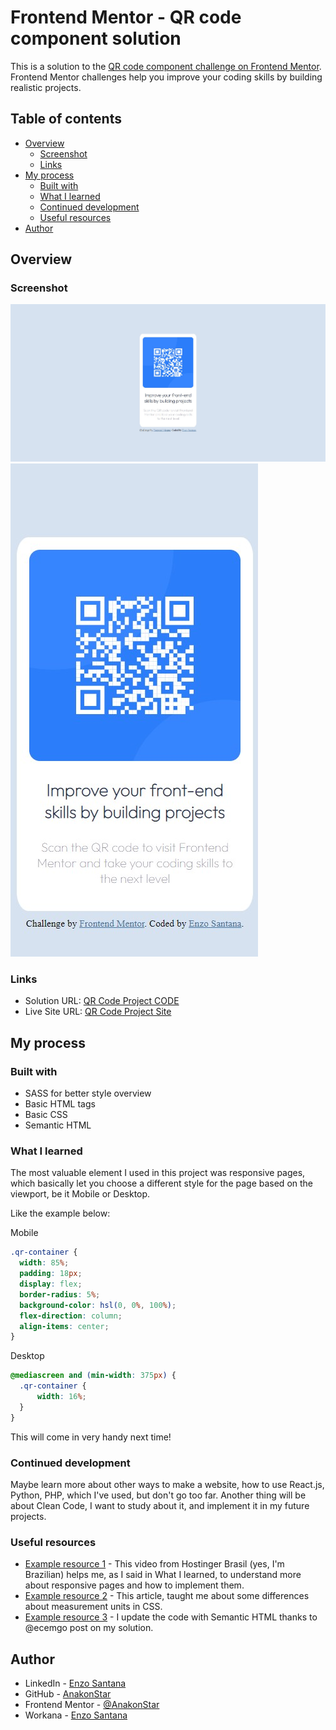 # Frontend Mentor - QR code component solution

This is a solution to the [QR code component challenge on Frontend Mentor](https://www.frontendmentor.io/challenges/qr-code-component-iux_sIO_H). Frontend Mentor challenges help you improve your coding skills by building realistic projects. 

## Table of contents

- [Overview](#overview)
  - [Screenshot](#screenshot)
  - [Links](#links)
- [My process](#my-process)
  - [Built with](#built-with)
  - [What I learned](#what-i-learned)
  - [Continued development](#continued-development)
  - [Useful resources](#useful-resources)
- [Author](#author)

## Overview

### Screenshot

![Desktop View](./images/desktop.jpg)
![Mobile View](./images/mobile.jpg)

### Links

- Solution URL: [QR Code Project CODE](https://github.com/AnakonStar/QR-CODE-Project)
- Live Site URL: [QR Code Project Site](https://anakonstar.github.io/QR-CODE-Project)

## My process

### Built with

- SASS for better style overview
- Basic HTML tags
- Basic CSS
- Semantic HTML

### What I learned

The most valuable element I used in this project was responsive pages, which basically let you choose a different style for the page based on the viewport, be it Mobile or Desktop.

Like the example below:

Mobile

```css
.qr-container {
  width: 85%;
  padding: 18px;
  display: flex;
  border-radius: 5%;
  background-color: hsl(0, 0%, 100%);
  flex-direction: column;
  align-items: center;
} 
```

Desktop

```css
@mediascreen and (min-width: 375px) {
  .qr-container {
      width: 16%;
  }
} 
```

This will come in very handy next time!

### Continued development

Maybe learn more about other ways to make a website, how to use React.js, Python, PHP, which I've used, but don't go too far. Another thing will be about Clean Code, I want to study about it, and implement it in my future projects.

### Useful resources

- [Example resource 1](https://www.youtube.com/watch?v=gRIWFYRaVto) - This video from Hostinger Brasil (yes, I'm Brazilian) helps me, as I said in What I learned, to understand more about responsive pages and how to implement them.
- [Example resource 2](https://elementor.com/help/whats-the-difference-between-px-em-rem-vw-and-vh/#:~:text=VH%20is%20useful%20for%20creating,to%20viewport's%20width%20or%20height.) - This article, taught me about some differences about measurement units in CSS.
- [Example resource 3](https://laylacodes.hashnode.dev/what-is-semantic-html) - I update the code with Semantic HTML thanks to @ecemgo post on my solution.

## Author

- LinkedIn - [Enzo Santana](https://www.linkedin.com/in/enzo-lima-357a27261)
- GitHub - [AnakonStar](https://github.com/AnakonStar)
- Frontend Mentor - [@AnakonStar](https://www.frontendmentor.io/profile/AnakonStar)
- Workana - [Enzo Santana](https://www.workana.com/freelancer/4c2cdd8b9e92d8b32763edc91d6cde18)
